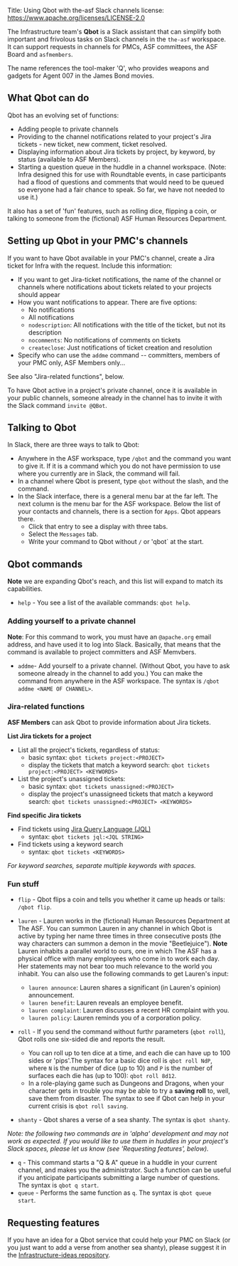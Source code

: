Title: Using Qbot with the-asf Slack channels
license: https://www.apache.org/licenses/LICENSE-2.0

The Infrastructure team's **Qbot** is a Slack assistant that can simplify both important and frivolous tasks on Slack channels in the `the-asf` workspace. It can support requests in channels for PMCs, ASF committees, the ASF Board and `asfmembers`.

The name references the tool-maker 'Q', who provides weapons and gadgets for Agent 007 in the James Bond movies.

## What Qbot can do
Qbot has an evolving set of functions:

  - Adding people to private channels
  - Providing to the channel notifications related to your project's Jira tickets - new ticket, new comment, ticket resolved.
  - Displaying information about Jira tickets by project, by keyword, by status (available to ASF Members).
  - Starting a question queue in the huddle in a channel workspace. (Note: Infra designed this for use with Roundtable events, in case participants had a flood of questions and comments that would need to be queued so everyone had a fair chance to speak. So far, we have not needed to use it.)

It also has a set of 'fun' features, such as rolling dice, flipping a coin, or talking to someone from the (fictional) ASF Human Resources Department.

## Setting up Qbot in your PMC's channels
If you want to have Qbot available in your PMC's channel, create a Jira ticket for Infra with the request. Include this information:

  - If you want to get Jira-ticket notifications, the name of the channel or channels where notifications about tickets related to your projects should appear
  - How you want notifications to appear. There are five options:
      - No notifications
      - All notifications
      - `nodescription`: All notifications with the title of the ticket, but not its description
      - `nocomments`: No notifications of comments on tickets
      - `createclose`: Just notifications of ticket creation and resolution
  - Specify who can use the `addme` command -- committers, members of your PMC only, ASF Members only...

See also "Jira-related functions", below.

To have Qbot active in a project's private channel, once it is available in your public channels, someone already in the channel has to invite it with the Slack command `invite @QBot`.
  

## Talking to Qbot
In Slack, there are three ways to talk to Qbot:

  -  Anywhere in the ASF workspace, type `/qbot` and the command you want to give it. If it is a command which you do not have permission to use where you currently are in Slack, the command will fail.
  -  In a channel where Qbot is present, type `qbot` without the slash, and the command.
  -  In the Slack interface, there is a general menu bar at the far left. The next column is the menu bar for the ASF workspace. Below the list of your contacts and channels, there is a section for `Apps`. Qbot appears there.
        -  Click that entry to see a display with three tabs.
        -  Select the `Messages` tab.
        -  Write your command to Qbot without `/` or 'qbot` at the start.
        

## Qbot commands
**Note** we are expanding Qbot's reach, and this list will expand to match its capabilities.

  - `help` - You see a list of the available commands: `qbot help`.

### Adding yourself to a private channel

**Note**: For this command to work, you must have an `@apache.org` email address, and have used it to log into Slack. Basically, that means that the command is available to project committers and ASF Memvbers.

  - `addme`- Add yourself to a private channel. (Without Qbot, you have to ask someone already in the channel to add you.) You can make the command from anywhere in the ASF workspace. The syntax is `/qbot addme <NAME OF CHANNEL>`.

### Jira-related functions

**ASF Members** can ask Qbot to provide information about Jira tickets.

**List Jira tickets for a project**

  - List all the project's tickets, regardless of status:
    - basic syntax: `qbot tickets project:<PROJECT>`
    - display the tickets that match a keyword search: `qbot tickets project:<PROJECT> <KEYWORDS>`
  - List the project's unassigned tickets:
    - basic syntax: `qbot tickets unassigned:<PROJECT>`
    - display the project's unassigneed tickets that match a keyword search: `qbot tickets unassigned:<PROJECT> <KEYWORDS>`

**Find specific Jira tickets**

  - Find tickets using <a href="https://www.atlassian.com/blog/jira/jql-the-most-flexible-way-to-search-jira-14" target="_blank">Jira Query Language (JQL)</a>
    - syntax: `qbot tickets jql:<JQL STRING>`
  - Find tickets using a keyword search
    - syntax: `qbot tickets <KEYWORDS>`

*For keyword searches, separate multiple keywords with spaces.*

### Fun stuff

  - `flip` - Qbot flips a coin and tells you whether it came up heads or tails: `/qbot flip`.

  - `lauren` - Lauren works in the (fictional) Human Resources Department at The ASF. You can summon Lauren in any channel in which Qbot is active by typing her name three times in three consecutive posts (the way characters can summon a demon in the movie "Beetlejuice"). **Note** Lauren inhabits a parallel world to ours, one in which The ASF has a physical office with many employees who come in to work each day. Her statements may not bear too much relevance to the world you inhabit. You can also use the following commands to get Lauren's input:
    - `lauren announce`: Lauren shares a significant (in Lauren's opinion) announcement.
    - `lauren benefit`: Lauren reveals an employee benefit.
    - `lauren complaint`: Lauren discusses a recent HR complaint with you.
    - `lauren policy`: Lauren reminds you of a corporation policy.
  - `roll` - If you send the command without furthr parameters (`qbot roll`), Qbot rolls one six-sided die and reports the result.
      - You can roll up to ten dice at a time, and each die can have up to 100 sides or 'pips'.The syntax for a basic dice roll is `qbot roll NdP`, where `N` is the number of dice (up to 10) and `P` is the number of surfaces each die has (up to 100): `qbot roll 8d12`.
      - In a role-playing game such as Dungeons and Dragons, when your character gets in trouble you may be able to try a **saving roll** to, well, save them from disaster. The syntax to see if Qbot can help in your current crisis is `qbot roll saving`.
  - `shanty` - Qbot shares a verse of a sea shanty. The syntax is `qbot shanty`.

_Note: the following two commands are in 'alpha' development and may not work as expected. If you would like to use them in huddles in your project's Slack spaces, please let us know (see 'Requesting features', below)._

  - `q` - This command starts a  "Q & A" queue in a huddle in your current channel, and makes you the administrator. Such a function can be useful if you anticipate participants submitting a large number of questions. The syntax is `qbot q start`.
  - `queue` - Performs the same function as `q`. The syntax is `qbot queue start`.

## Requesting features
If you have an idea for a Qbot service that could help your PMC on Slack (or you just want to add a verse from another sea shanty), please suggest it in the <a href="https://github.com/apache/infrastructure-ideas/discussions/categories/qbot" target="_blank">Infrastructure-ideas repository</a>.
